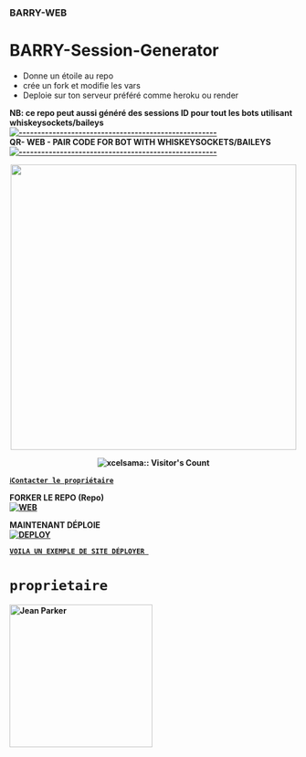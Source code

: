 ### BARRY-WEB
# BARRY-Session-Generator
- Donne un étoile au repo
- crée un fork et modifie les vars
- Deploie sur ton serveur préféré comme heroku ou render

<strong>NB:<strong/> ce repo peut aussi généré des sessions ID pour tout les bots utilisant  whiskeysockets/baileys
[![-----------------------------------------------------](https://raw.githubusercontent.com/andreasbm/readme/master/assets/lines/colored.png)](#table-of-contents)
<br/>QR- WEB - PAIR CODE FOR BOT WITH WHISKEYSOCKETS/BAILEYS
[![-----------------------------------------------------](https://raw.githubusercontent.com/andreasbm/readme/master/assets/lines/colored.png)](#table-of-contents)
<p align="center">
   <a href="https://github.com/BarryAllen100/BARRY-WEB">
    <img src="https://files.catbox.moe/5h021m.jpg" width="500">
     
</a>
 <p align="center"><img src="https://profile-counter.glitch.me/{Barry Allen}/count.svg" alt="xcelsama:: Visitor's Count" /></p>



[`ℹ️Contacter le propriétaire`](https://wa.me/242067274660)

FORKER LE REPO (Repo) 
    <br>
<a href="https://github.com/BarryAllen100/BARRY-WEB/fork"><img title="WEB" src="https://img.shields.io/badge/FORK PARKY-WEB?color=black&style=for-the-badge&logo=stackshare"></a>

MAINTENANT DÉPLOIE 
    <br>
<a href='https://dashboard.render.com/
 template=https://github.com/BarryAllen100/BARRY-WEB' target="_blank"><img alt='DEPLOY' src='https://img.shields.io/badge/-DEPLOY-black?style=for-the-badge&logo=render&logoColor=white'/>

[`VOILA UN EXEMPLE DE SITE DÉPLOYER `]()
# `proprietaire`

 <a href="https://github.com/BarryAllen100"><img src="https://github.com/BarryAllen100.png" width="250" height="250" alt="Jean Parker"/></a>


